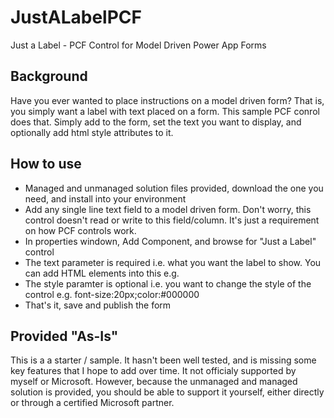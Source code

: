 # JustALabelPCF
Just a Label - PCF Control for Model Driven Power App Forms

## Background
Have you ever wanted to place instructions on a model driven form? That is, you simply want a label with text placed on a form. This sample PCF conrol does that. Simply add to the form, set the text you want to display, and optionally add html style attributes to it.

## How to use

- Managed and unmanaged solution files provided, download the one you need, and install into your environment
- Add any single line text field to a model driven form. Don't worry, this control doesn't read or write to this field/column. It's just a requirement on how PCF controls work.
- In properties windown, Add Component, and browse for "Just a Label" control
- The text parameter is required i.e. what you want the label to show. You can add HTML elements into this e.g. <br/>
- The style paramter is optional i.e. you want to change the style of the control e.g. font-size:20px;color:#000000
- That's it, save and publish the form

## Provided "As-Is"
This is a a starter / sample. It hasn't been well tested, and is missing some key features that I hope to add over time. It not officialy supported by myself or Microsoft. However, because the unmanaged and managed solution is provided, you should be able to support it yourself, either directly or through a certified Microsoft partner.
